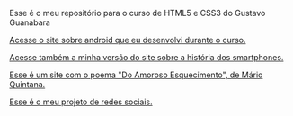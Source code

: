 Esse é o meu repositório para o curso de HTML5 e CSS3 do Gustavo Guanabara


<a href="https://augusto1jr.github.io/html-css-gg/html-css/desafios/d010-v2/android.html" target="_blank">Acesse o site sobre android que eu desenvolvi durante o curso.</a>

<a href="https://augusto1jr.github.io/html-css-gg/html-css/desafios/d010/index.html" target="_blank">Acesse também a minha versão do site sobre a história dos smartphones.</a>

<a href="https://augusto1jr.github.io/html-css-gg/html-css/desafios/d012/index.html" target="_blank">Esse é um site com o poema "Do Amoroso Esquecimento", de Mário Quintana.</a>

<a href="https://augusto1jr.github.io/html-css-gg/html-css/desafios/d015/index.html" target="_blank">Esse é o meu projeto de redes sociais.</a>
